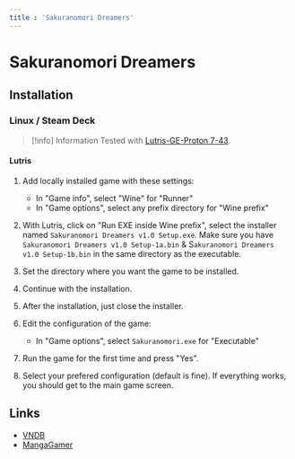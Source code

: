 ```yaml
---
title : 'Sakuranomori Dreamers'
---
```


# Sakuranomori Dreamers
## Installation

### Linux / Steam Deck

> [!info] Information
> Tested with [Lutris-GE-Proton 7-43](/linux/adding-wine-versions).

#### Lutris

1. Add locally installed game with these settings:

   * In "Game info", select "Wine" for "Runner"
   * In "Game options", select any prefix directory for "Wine prefix"

2. With Lutris, click on "Run EXE inside Wine prefix", select the installer named `Sakuranomori Dreamers v1.0 Setup.exe`. Make sure you have `Sakuranomori Dreamers v1.0 Setup-1a.bin` & S`akuranomori Dreamers v1.0 Setup-1b.bin` in the same directory as the executable.
3. Set the directory where you want the game to be installed.
4. Continue with the installation.
5. After the installation, just close the installer.
6. Edit the configuration of the game:

   * In "Game options", select `Sakuranomori.exe` for "Executable"

7. Run the game for the first time and press "Yes".
8. Select your prefered configuration (default is fine). If everything works, you should get to the main game screen.

## Links

* [VNDB](https://vndb.org/v18760)
* [MangaGamer](https://www.mangagamer.com/r18/detail.php?product_code=1174&af=3a123f6214695bfacaa881bd3117c693)
